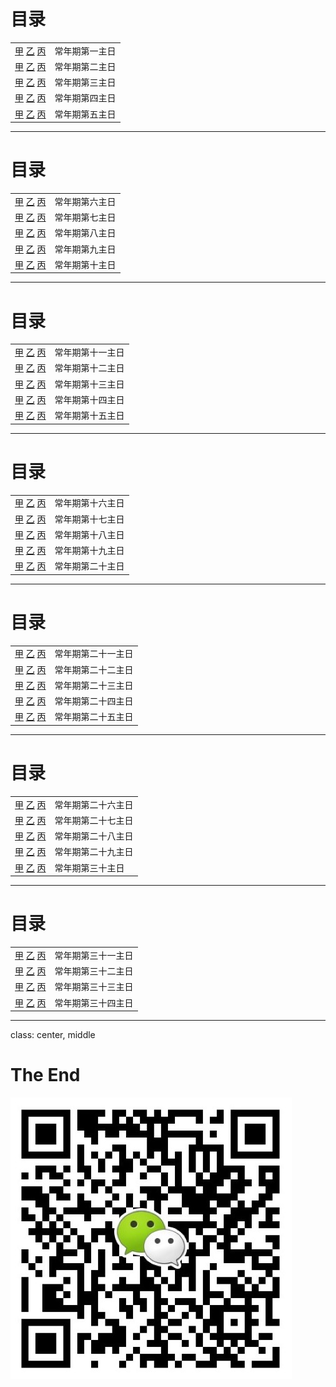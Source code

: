 # 目录

|                                           |                |
|-------------------------------------------|----------------|
| [甲](/?s=a.1) [乙](/?s=b.1) [丙](/?s=c.1) | 常年期第一主日 |
| [甲](/?s=a.2) [乙](/?s=b.2) [丙](/?s=c.2) | 常年期第二主日 |
| [甲](/?s=a.3) [乙](/?s=b.3) [丙](/?s=c.3) | 常年期第三主日 |
| [甲](/?s=a.4) [乙](/?s=b.4) [丙](/?s=c.4) | 常年期第四主日 |
| [甲](/?s=a.5) [乙](/?s=b.5) [丙](/?s=c.5) | 常年期第五主日 |

---

# 目录

|                                              |                |
|----------------------------------------------|----------------|
| [甲](/?s=a.6) [乙](/?s=b.6) [丙](/?s=c.6)    | 常年期第六主日 |
| [甲](/?s=a.7) [乙](/?s=b.7) [丙](/?s=c.7)    | 常年期第七主日 |
| [甲](/?s=a.8) [乙](/?s=b.8) [丙](/?s=c.8)    | 常年期第八主日 |
| [甲](/?s=a.9) [乙](/?s=b.9) [丙](/?s=c.9)    | 常年期第九主日 |
| [甲](/?s=a.10) [乙](/?s=b.10) [丙](/?s=c.10) | 常年期第十主日 |

---

# 目录

|                                             |                   |
|---------------------------------------------|-------------------|
| [甲](/?s=a.11) [乙](/?s=b.11) [丙](/?s=c.11)| 常年期第十一主日  |
| [甲](/?s=a.12) [乙](/?s=b.12) [丙](/?s=c.12)| 常年期第十二主日  |
| [甲](/?s=a.13) [乙](/?s=b.13) [丙](/?s=c.13)| 常年期第十三主日  |
| [甲](/?s=a.14) [乙](/?s=b.14) [丙](/?s=c.14)| 常年期第十四主日  |
| [甲](/?s=a.15) [乙](/?s=b.15) [丙](/?s=c.15)| 常年期第十五主日  |

---

# 目录

|                                              |                  |
|----------------------------------------------|------------------|
| [甲](/?s=a.16) [乙](/?s=b.16) [丙](/?s=c.16) | 常年期第十六主日 |
| [甲](/?s=a.17) [乙](/?s=b.17) [丙](/?s=c.17) | 常年期第十七主日 |
| [甲](/?s=a.18) [乙](/?s=b.18) [丙](/?s=c.18) | 常年期第十八主日 |
| [甲](/?s=a.19) [乙](/?s=b.19) [丙](/?s=c.19) | 常年期第十九主日 |
| [甲](/?s=a.20) [乙](/?s=b.20) [丙](/?s=c.20) | 常年期第二十主日 |

---

# 目录

|                                              |                    |
|----------------------------------------------|--------------------|
| [甲](/?s=a.21) [乙](/?s=b.21) [丙](/?s=c.21) | 常年期第二十一主日 |
| [甲](/?s=a.22) [乙](/?s=b.22) [丙](/?s=c.22) | 常年期第二十二主日 |
| [甲](/?s=a.23) [乙](/?s=b.23) [丙](/?s=c.23) | 常年期第二十三主日 |
| [甲](/?s=a.24) [乙](/?s=b.24) [丙](/?s=c.24) | 常年期第二十四主日 |
| [甲](/?s=a.25) [乙](/?s=b.25) [丙](/?s=c.25) | 常年期第二十五主日 |

---

# 目录

|                                              |                    |
|----------------------------------------------|--------------------|
| [甲](/?s=a.26) [乙](/?s=b.26) [丙](/?s=c.26) | 常年期第二十六主日 |
| [甲](/?s=a.27) [乙](/?s=b.27) [丙](/?s=c.27) | 常年期第二十七主日 |
| [甲](/?s=a.28) [乙](/?s=b.28) [丙](/?s=c.28) | 常年期第二十八主日 |
| [甲](/?s=a.29) [乙](/?s=b.29) [丙](/?s=c.29) | 常年期第二十九主日 |
| [甲](/?s=a.30) [乙](/?s=b.30) [丙](/?s=c.30) | 常年期第三十主日   |

---

# 目录

|                                              |                    |
|----------------------------------------------|--------------------|
| [甲](/?s=a.31) [乙](/?s=b.31) [丙](/?s=c.31) | 常年期第三十一主日 |
| [甲](/?s=a.32) [乙](/?s=b.32) [丙](/?s=c.32) | 常年期第三十二主日 |
| [甲](/?s=a.33) [乙](/?s=b.33) [丙](/?s=c.33) | 常年期第三十三主日 |
| [甲](/?s=a.34) [乙](/?s=b.34) [丙](/?s=c.34) | 常年期第三十四主日 |

---

class: center, middle

# The End

![WeChat](/assets/images/wechat.jpeg)

